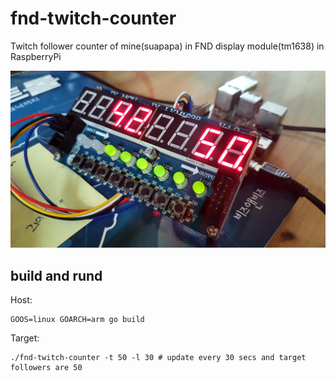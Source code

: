 # fnd-twitch-counter

Twitch follower counter of mine(suapapa) in FND display module(tm1638) in RaspberryPi

![image](photo/fnd-twitch-counter.jpg)

## build and rund

Host:

    GOOS=linux GOARCH=arm go build

Target:

    ./fnd-twitch-counter -t 50 -l 30 # update every 30 secs and target followers are 50